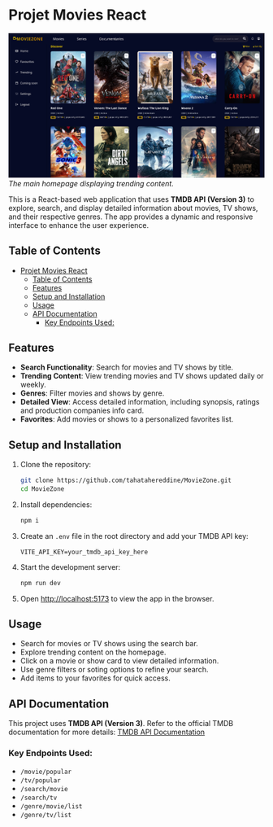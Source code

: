 # Projet Movies React

![Home Page](./screenshots/home-page-screenshot.png)
*The main homepage displaying trending content.*

This is a React-based web application that uses **TMDB API (Version 3)** to explore, search, and display detailed information about movies, TV shows, and their respective genres. The app provides a dynamic and responsive interface to enhance the user experience.

## Table of Contents

- [Projet Movies React](#projet-movies-react)
  - [Table of Contents](#table-of-contents)
  - [Features](#features)
  - [Setup and Installation](#setup-and-installation)
  - [Usage](#usage)
  - [API Documentation](#api-documentation)
    - [Key Endpoints Used:](#key-endpoints-used)

## Features

- **Search Functionality**: Search for movies and TV shows by title.
- **Trending Content**: View trending movies and TV shows updated daily or weekly.
- **Genres**: Filter movies and shows by genre.
- **Detailed View**: Access detailed information, including synopsis, ratings and production companies info card.
- **Favorites**: Add movies or shows to a personalized favorites list.

## Setup and Installation

1. Clone the repository:
   ```bash
   git clone https://github.com/tahatahereddine/MovieZone.git
   cd MovieZone
   ```

2. Install dependencies:
   ```bash
   npm i
   ```

3. Create an `.env` file in the root directory and add your TMDB API key:
   ```env
   VITE_API_KEY=your_tmdb_api_key_here
   ```

4. Start the development server:
   ```bash
   npm run dev
   ```

5. Open [http://localhost:5173](http://localhost:5173) to view the app in the browser.

## Usage

- Search for movies or TV shows using the search bar.
- Explore trending content on the homepage.
- Click on a movie or show card to view detailed information.
- Use genre filters or soting options to refine your search.
- Add items to your favorites for quick access.

## API Documentation

This project uses **TMDB API (Version 3)**. Refer to the official TMDB documentation for more details:
[TMDB API Documentation](https://developer.themoviedb.org/docs/getting-started)

### Key Endpoints Used:
- `/movie/popular`
- `/tv/popular`
- `/search/movie`
- `/search/tv`
- `/genre/movie/list`
- `/genre/tv/list`
